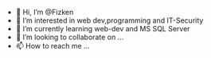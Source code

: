 - 👋 Hi, I’m @Fizken
- 👀 I’m interested in web dev,programming and IT-Security
- 🌱 I’m currently learning web-dev and MS SQL Server
- 💞️ I’m looking to collaborate on ...
- 📫 How to reach me ...

<!---
Fizken/Fizken is a ✨ special ✨ repository because its `README.md` (this file) appears on your GitHub profile.
You can click the Preview link to take a look at your changes.
--->
